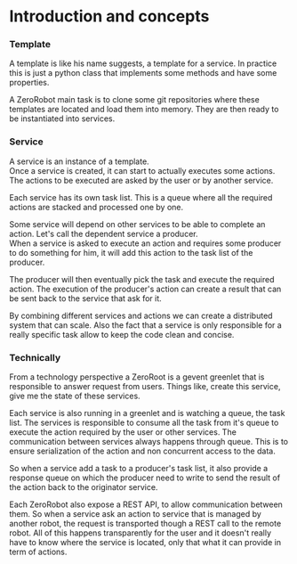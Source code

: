 
# Introduction and concepts

### Template
A template is like his name suggests, a template for a service. In practice this is just a python class that implements some methods and have some properties.

A ZeroRobot main task is to clone some git repositories where these templates are located and load them into memory. They are then ready to be instantiated into services.

### Service
A service is an instance of a template.  
Once a service is created, it can start to actually executes some actions.
The actions to be executed are asked by the user or by another service.

Each service has its own task list. This is a queue where all the required actions are stacked and processed one by one.

Some service will depend on other services to be able to complete an action. Let's call the dependent service a producer.  
When a service is asked to execute an action and requires some producer to do something for him, it will add this action to the task list of the producer.

The producer will then eventually pick the task and execute the required action. The execution of the producer's action can create a result that can be sent back to the service that ask for it.

By combining different services and actions we can create a distributed system that can scale. Also the fact that a service is only responsible for a really specific task allow to keep the code clean and concise. 

### Technically
From a technology perspective a ZeroRoot is a gevent greenlet that is responsible to answer request from users. Things like, create this service, give me the state of these services.

Each service is also running in a greenlet and is watching a queue, the task list. The services is responsible to consume all the task from it's queue to execute the action required by the user or other services. The communication between services always happens through queue. This is to ensure serialization of the action and non concurrent access to the data.

So when a service add a task to a producer's task list, it also provide a response queue on which the producer need to write to send the result of the action back to the originator service.

Each ZeroRobot also expose a REST API, to allow communication between them. So when a service ask an action to service that is managed by another robot, the request is transported though a REST call to the remote robot. All of this happens transparently for the user and it doesn't really have to know where the service is located, only that what it can provide in term of actions.
